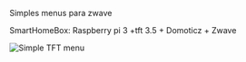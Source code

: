 Simples menus para zwave

SmartHomeBox: Raspberry pi 3 +tft 3.5 + Domoticz + Zwave

![Simple TFT menu ](https://4.bp.blogspot.com/-6Bg_kkpXE3k/WeROa_s7ocI/AAAAAAAAmp4/0nqBjQhyBLca5i7dTYHROEuPGVaQ132kACLcBGAs/s1600/IMG_1111.HEIC.jpg "SmartHomeBox")
